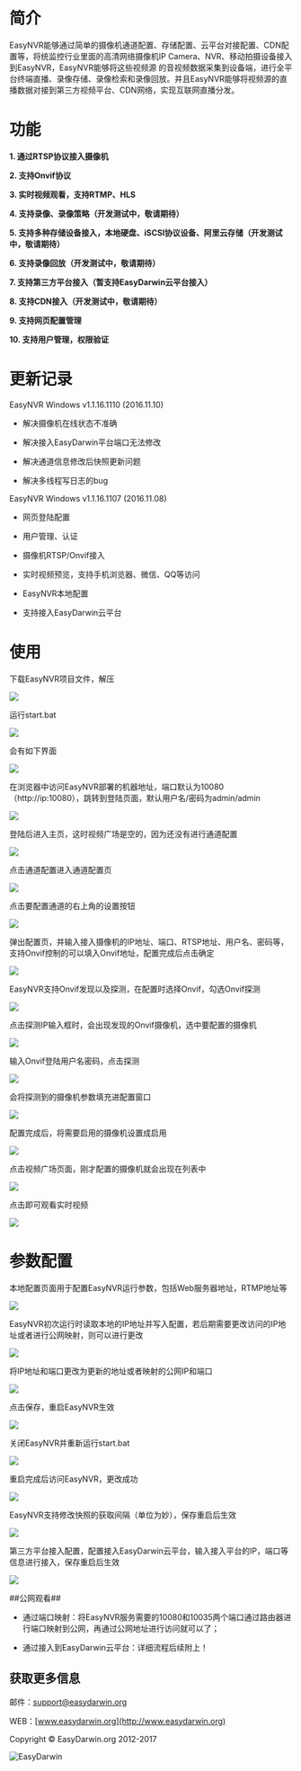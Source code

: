 # 简介 #

EasyNVR能够通过简单的摄像机通道配置、存储配置、云平台对接配置、CDN配置等，将统监控行业里面的高清网络摄像机IP Camera、NVR、移动拍摄设备接入到EasyNVR，EasyNVR能够将这些视频源
的音视频数据采集到设备端，进行全平台终端直播、录像存储、录像检索和录像回放。并且EasyNVR能够将视频源的直播数据对接到第三方视频平台、CDN网络，实现互联网直播分发。

# 功能 #

**1. 通过RTSP协议接入摄像机**

**2. 支持Onvif协议**

**3. 实时视频观看，支持RTMP、HLS**

**4. 支持录像、录像策略（开发测试中，敬请期待）**

**5. 支持多种存储设备接入，本地硬盘、iSCSI协议设备、阿里云存储（开发测试中，敬请期待）**

**6. 支持录像回放（开发测试中，敬请期待）**

**7. 支持第三方平台接入（暂支持EasyDarwin云平台接入）**

**8. 支持CDN接入（开发测试中，敬请期待）**

**9. 支持网页配置管理**

**10. 支持用户管理，权限验证**

# 更新记录 #

EasyNVR Windows v1.1.16.1110 (2016.11.10)

- 解决摄像机在线状态不准确

- 解决接入EasyDarwin平台端口无法修改

- 解决通道信息修改后快照更新问题

- 解决多线程写日志的bug

EasyNVR Windows v1.1.16.1107 (2016.11.08)

- 网页登陆配置

- 用户管理、认证

- 摄像机RTSP/Onvif接入

- 实时视频预览，支持手机浏览器、微信、QQ等访问

- EasyNVR本地配置

- 支持接入EasyDarwin云平台


# 使用 #

下载EasyNVR项目文件，解压

![](http://www.easydarwin.org/github/images/easynvr/01.png)

运行start.bat

![](http://www.easydarwin.org/github/images/easynvr/02.png)

会有如下界面

![](http://www.easydarwin.org/github/images/easynvr/03.png)

在浏览器中访问EasyNVR部署的机器地址，端口默认为10080（http://ip:10080），跳转到登陆页面，默认用户名/密码为admin/admin

![](http://www.easydarwin.org/github/images/easynvr/04.png)

登陆后进入主页，这时视频广场是空的，因为还没有进行通道配置

![](http://www.easydarwin.org/github/images/easynvr/05.png)

点击通道配置进入通道配置页

![](http://www.easydarwin.org/github/images/easynvr/06.png)

点击要配置通道的右上角的设置按钮

![](http://www.easydarwin.org/github/images/easynvr/07.png)

弹出配置页，并输入接入摄像机的IP地址、端口、RTSP地址、用户名、密码等，支持Onvif控制的可以填入Onvif地址，配置完成后点击确定

![](http://www.easydarwin.org/github/images/easynvr/08.png)

EasyNVR支持Onvif发现以及探测，在配置时选择Onvif，勾选Onvif探测

![](http://www.easydarwin.org/github/images/easynvr/09.png)

点击探测IP输入框时，会出现发现的Onvif摄像机，选中要配置的摄像机

![](http://www.easydarwin.org/github/images/easynvr/10.png)

输入Onvif登陆用户名密码，点击探测

![](http://www.easydarwin.org/github/images/easynvr/11.png)

会将探测到的摄像机参数填充进配置窗口

![](http://www.easydarwin.org/github/images/easynvr/12.png)

配置完成后，将需要启用的摄像机设置成启用

![](http://www.easydarwin.org/github/images/easynvr/13.png)

点击视频广场页面，刚才配置的摄像机就会出现在列表中

![](http://www.easydarwin.org/github/images/easynvr/14.png)

点击即可观看实时视频

![](http://www.easydarwin.org/github/images/easynvr/15.png)

# 参数配置 #

本地配置页面用于配置EasyNVR运行参数，包括Web服务器地址，RTMP地址等

![](http://www.easydarwin.org/github/images/easynvr/16.png)

EasyNVR初次运行时读取本地的IP地址并写入配置，若后期需要更改访问的IP地址或者进行公网映射，则可以进行更改

![](http://www.easydarwin.org/github/images/easynvr/17.png)

将IP地址和端口更改为更新的地址或者映射的公网IP和端口

![](http://www.easydarwin.org/github/images/easynvr/18.png)

点击保存，重启EasyNVR生效

![](http://www.easydarwin.org/github/images/easynvr/19.png)

关闭EasyNVR并重新运行start.bat

![](http://www.easydarwin.org/github/images/easynvr/02.png)

重启完成后访问EasyNVR，更改成功

![](http://www.easydarwin.org/github/images/easynvr/20.png)

EasyNVR支持修改快照的获取间隔（单位为妙），保存重启后生效

![](http://www.easydarwin.org/github/images/easynvr/21.png)

第三方平台接入配置，配置接入EasyDarwin云平台，输入接入平台的IP，端口等信息进行接入，保存重启后生效

![](http://www.easydarwin.org/github/images/easynvr/22.png)


##公网观看##
- 通过端口映射：将EasyNVR服务需要的10080和10035两个端口通过路由器进行端口映射到公网，再通过公网地址进行访问就可以了；

- 通过接入到EasyDarwin云平台：详细流程后续附上！


## 获取更多信息 ##

邮件：[support@easydarwin.org](mailto:support@easydarwin.org) 

WEB：[www.easydarwin.org](http://www.easydarwin.org)

Copyright &copy; EasyDarwin.org 2012-2017

![EasyDarwin](http://www.easydarwin.org/skin/easydarwin/images/wx_qrcode.jpg)